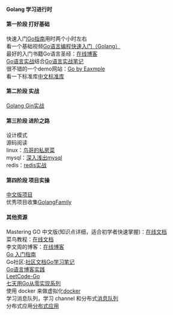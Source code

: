 #### Golang 学习进行时
#### 第一阶段 打好基础
快速入门[Go指南](https://tour.go-zh.org/welcome/1)用时两个小时左右  
看一个基础视频[Go语言编程快速入门（Golang）](https://www.bilibili.com/video/BV1fD4y1m7TD?spm_id_from=333.999.0.0)  
最好的入门书籍Go语言圣经：[在线博客](https://book.itsfun.top/gopl-zh/)  
[Go语言实战](extension://bfdogplmndidlpjfhoijckpakkdjkkil/pdf/viewer.html?file=file%3A%2F%2F%2FD%3A%2F%25E6%25A1%258C%25E9%259D%25A2%2FGo%25E8%25AF%25AD%25E8%25A8%2580%25E5%25AE%259E%25E6%2588%2598.pdf)结合[Go语言实战笔记](https://www.flysnow.org/archives/)  
很不错的一个demo网站：[Go by Eaxmple](https://learnku.com/docs/gobyexample/2020)  
看一下标准库[中文标准库](https://studygolang.com/pkgdoc) 
#### 第二阶段 实战
[Golang Gin实战](https://www.flysnow.org/search/?q=gin&sitesearch=https%3A%2F%2Fwww.flysnow.org)
#### 第三阶段 进阶之路
设计模式  
源码阅读  
linux：[鸟哥的私房菜]()  
mysql：[深入浅出mysql]()  
redis：[redis实战]()
#### 第四阶段 项目实操
[中文版项目](https://github.com/GolangFamily/golang-open-source-projects)  
优秀项目收集[GolangFamily](https://github.com/GolangFamily)
#### 其他资源
Mastering GO 中文版(知识点详细，适合初学者快速掌握)：[在线文档](https://www.bookstack.cn/read/Mastering_Go_ZH_CN/README.md)  
菜鸟教程：[在线文档](https://www.runoob.com/go/go-tutorial.html)  
李文周的博客：[在线博客](https://www.liwenzhou.com/posts/Go/golang-menu/)  
[Go 入门指南](https://github.com/unknwon/the-way-to-go_ZH_CN)  
Go社区:[社区文档](https://learnku.com/go/docs)[Go学习笔记](https://github.com/qyuhen/book)   
[Go语言博客实践](https://github.com/achun/Go-Blog-In-Action)  
[LeetCode-Go](https://github.com/halfrost/LeetCode-Go)  
[七天用Go从零实现系列](https://geektutu.com/post/gee.html)  
使用 docker 来做虚拟化[docker](https://www.docker.com/)  
学习消息队列，学习 channel 和分布式[消息队列](https://github.com/nsqio/nsq)  
分布式应用[分布式应用](https://github.com/etcd-io/etcd)  
